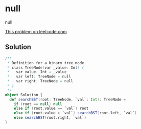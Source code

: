 # null

null

[This problem on leetcode.com](https://leetcode.com/problems/search-in-a-binary-search-tree)

## Solution

```scala
/**
 * Definition for a binary tree node.
 * class TreeNode(var _value: Int) {
 *   var value: Int = _value
 *   var left: TreeNode = null
 *   var right: TreeNode = null
 * }
 */
object Solution {
  def searchBST(root: TreeNode, `val`: Int): TreeNode =
    if (root == null) null
    else if (root.value == `val`) root
    else if (root.value > `val`) searchBST(root.left, `val`)
    else searchBST(root.right, `val`)
}
```
